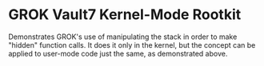 
# GROK Vault7 Kernel-Mode Rootkit

Demonstrates GROK's use of manipulating the stack in order to make "hidden" function calls.  It does it only in the kernel, but the concept can be applied to user-mode code just the same, as demonstrated above.
